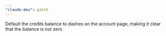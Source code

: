 ```yaml
---
"claude-dev": patch
---
```


Default the credits balance to dashes on the account page, making it clear that the balance is not zero
